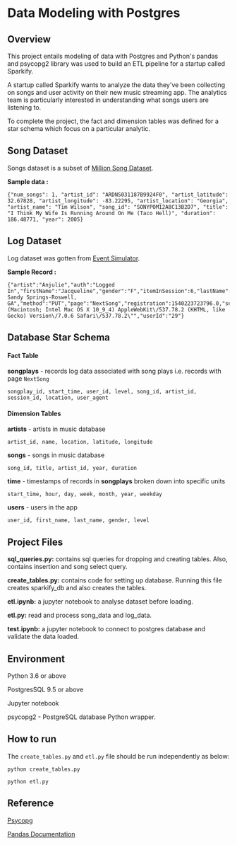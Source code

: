 # Data Modeling with Postgres

## Overview

This project entails modeling of data with Postgres and Python's pandas and psycopg2 library was used to build an ETL pipeline for a startup called Sparkify.

A startup called Sparkify wants to analyze the data they've been collecting on songs and user activity on their new music streaming app. The analytics team is particularly interested in understanding what songs users are listening to.

To complete the project, the fact and dimension tables was defined for a star schema which focus on a particular analytic.


## Song Dataset
Songs dataset is a subset of [Million Song Dataset](http://millionsongdataset.com/).

**Sample data :**
```
{"num_songs": 1, "artist_id": "ARDNS031187B9924F0", "artist_latitude": 32.67828, "artist_longitude": -83.22295, "artist_location": "Georgia", "artist_name": "Tim Wilson", "song_id": "SONYPOM12A8C13B2D7", "title": "I Think My Wife Is Running Around On Me (Taco Hell)", "duration": 186.48771, "year": 2005}
```

## Log Dataset
Log dataset was gotten from [Event Simulator](https://github.com/Interana/eventsim).

**Sample Record :**
```
{"artist":"Anjulie","auth":"Logged In","firstName":"Jacqueline","gender":"F","itemInSession":6,"lastName":"Lynch","length":194.63791,"level":"paid","location":"Atlanta-Sandy Springs-Roswell, GA","method":"PUT","page":"NextSong","registration":1540223723796.0,"sessionId":389,"song":"Boom","status":200,"ts":1541991804796,"userAgent":"\"Mozilla\/5.0 (Macintosh; Intel Mac OS X 10_9_4) AppleWebKit\/537.78.2 (KHTML, like Gecko) Version\/7.0.6 Safari\/537.78.2\"","userId":"29"}
```

## Database Star Schema

#### Fact Table
**songplays** - records log data associated with song plays i.e. records with page `NextSong`

```
songplay_id, start_time, user_id, level, song_id, artist_id, session_id, location, user_agent
```

#### Dimension Tables

**artists**  - artists in music database
```
artist_id, name, location, latitude, longitude
```

**songs**  - songs in music database
```
song_id, title, artist_id, year, duration
```

**time**  - timestamps of records in  **songplays**  broken down into specific units
```
start_time, hour, day, week, month, year, weekday
```

**users** - users in the app
```
user_id, first_name, last_name, gender, level
```

## Project Files

**sql_queries.py:** contains sql queries for dropping and creating tables. Also, contains insertion and song select query.

**create_tables.py:** contains code for setting up database. Running this file creates sparkify_db and also creates the tables.

**etl.ipynb:** a jupyter notebook to analyse dataset before loading.

**etl.py:** read and process song_data and log_data.

**test.ipynb:** a jupyter notebook to connect to postgres database and validate the data loaded.

## Environment
Python 3.6 or above

PostgresSQL 9.5 or above

Jupyter notebook

psycopg2 - PostgreSQL database Python wrapper.

## How to run
The ```create_tables.py``` and ```etl.py``` file should be run independently as below:
```
python create_tables.py
```
```
python etl.py
```
## Reference
[Psycopg](http://initd.org/psycopg/docs/)

[Pandas Documentation](https://pandas.pydata.org/pandas-docs/stable/)
